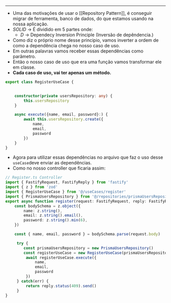 ___
- Uma das motivações de usar o [[Repository Pattern]], é conseguir migrar de ferramenta, banco de dados, do que estamos usando na nossa aplicação.
- *SOLID* -> É dividido em 5 partes onde:
	- *D* -> Dependecy Inversion Principle (Inversão de depêndencia.)
- Como diz o próprio nome desse principio, vamos inverter a ordem de como a dependência chega no nosso caso de uso.
- Em outras palavras vamos receber essas dependências como parâmetro.
- Então o nosso caso de uso que era uma função vamos transformar ele em classe.
- **Cada caso de uso, vai ter apenas um método.**
```ts
export class RegisterUseCase {
	

	constructor(private usersRepository: any) {
		this.usersRepository
	}

	async execute({name, email, password}:) {
		await this.usersRepository.create({
			name,
			email,
			password
		})
	}
}
```
- Agora para utilizar essas dependências no arquivo que faz o uso desse `useCase`deve enviar as dependências.
- Como no nosso controller que ficaria assim:
```ts
// Register.ts Controller
import { FastifyRequest, FastifyReply } from 'fastify'
import { z } from 'zod'
import { RegisterUseCase } from '@/useCases/register'
import { PrismaUsersRepository } from '@/repositories/prismaUsersRepository'
export async function register(request: FastifyRequest, reply: FastifyReply) {
	const bodySchema = z.object({
		name: z.string(),
		email: z.string().email(),
		password: z.string().min(6),
	})

	const { name, email, password } = bodySchema.parse(request.body)

	 try {
		const prismaUsersRepository = new PrismaUsersRepository()
		const registerUseCase = new RegisterUseCase(prismaUsersRepository)
		 await registerUseCase.execute({
			 name,
			 email,
			 password
		 })
	 } catch(err) {
		 return reply.status(409).send()
	 }
}
```